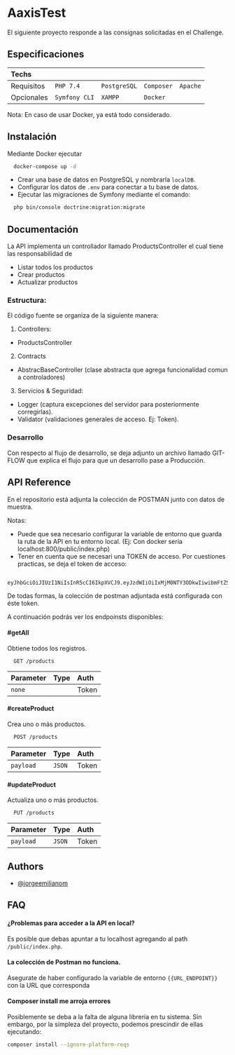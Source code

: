 # AaxisTest
El siguiente proyecto responde a las consignas solicitadas en el Challenge.

## Especificaciones
| Techs |       |       |      |      |
| :-------- | :------- | :------- | :------- | :------- |
| Requisitos |`PHP 7.4`| `PostgreSQL` | `Composer`|  `Apache`  |
| Opcionales | `Symfony CLI` | `XAMPP` | `Docker` |      |

Nota: En caso de usar Docker, ya está todo considerado.
## Instalación

Mediante Docker ejecutar

```bash
  docker-compose up -d
```
* Crear una base de datos en PostgreSQL y nombrarla `localDB`.
* Configurar los datos de `.env` para conectar a tu base de datos.
* Ejecutar las migraciones de Symfony mediante el comando:

```bash
  php bin/console doctrine:migration:migrate
```


## Documentación
La API implementa un controllador llamado ProductsController el cual tiene las responsabilidad de
* Listar todos los productos
* Crear productos
* Actualizar productos

### Estructura:

El código fuente se organiza de la siguiente manera:

1. Controllers:

* ProductsController

2. Contracts

* AbstracBaseController (clase abstracta que agrega funcionalidad comun a controladores)

3. Servicios & Seguridad:

* Logger (captura excepciones del servidor para posteriormente corregirlas).
* Validator (validaciones generales de acceso. Ej: Token).

### Desarrollo 

Con respecto al flujo de desarrollo, se deja adjunto un archivo llamado GIT-FLOW que explica el flujo para que un desarrollo pase a Producción.
## API Reference
En el repositorio está adjunta la colección de POSTMAN junto con datos de muestra. 

Notas: 
* Puede que sea necesario configurar la variable de entorno que guarda la ruta de la API en tu entorno local. (Ej: Con docker sería localhost:800/public/index.php)
* Tener en cuenta que se necesari una TOKEN de acceso. Por cuestiones practicas, se deja el token de acceso:

```http
  eyJhbGciOiJIUzI1NiIsInR5cCI6IkpXVCJ9.eyJzdWIiOiIxMjM0NTY3ODkwIiwibmFtZSI6IkpvaG4gRG9lIiwiaWF0IjoxNTE2MjM5MDIyfQ.SflKxwRJSMeKKF2QT4fwpMeJf36POk6yJV_adQssw5c
```
De todas formas, la colección de postman adjuntada está configurada con éste token.

A continuación podrás ver los endpoinsts disponibles:

#### #getAll
Obtiene todos los registros.

```http
  GET /products
```

| Parameter | Type     |Auth|
| :-------- | :------- |:------- |
| `none` |  |Token|


#### #createProduct
Crea uno o más productos.

```http
  POST /products
```

| Parameter | Type     |Auth|
| :-------- | :------- |:------- |
| `payload` | `JSON`  |Token|


#### #updateProduct
Actualiza uno o más productos.

```http
  PUT /products
```

| Parameter | Type     |Auth|
| :-------- | :------- |:------- |
| `payload` | `JSON`  |Token|


## Authors

- [@jorgeemilianom](https://github.com/jorgeemilianom)


## FAQ

#### ¿Problemas para acceder a la API en local?

Es posible que debas apuntar a tu localhost agregando al path `/public/index.php`.

#### La colección de Postman no funciona.

Asegurate de haber configurado la variable de entorno `{{URL_ENDPOINT}}` con la URL que corresponda 

#### Composer install me arroja errores

Posiblemente se deba a la falta de alguna librería en tu sistema. Sin embargo, por la simpleza del proyecto, podemos prescindir de ellas ejecutando:
```bash
composer install --ignore-platform-reqs
```




